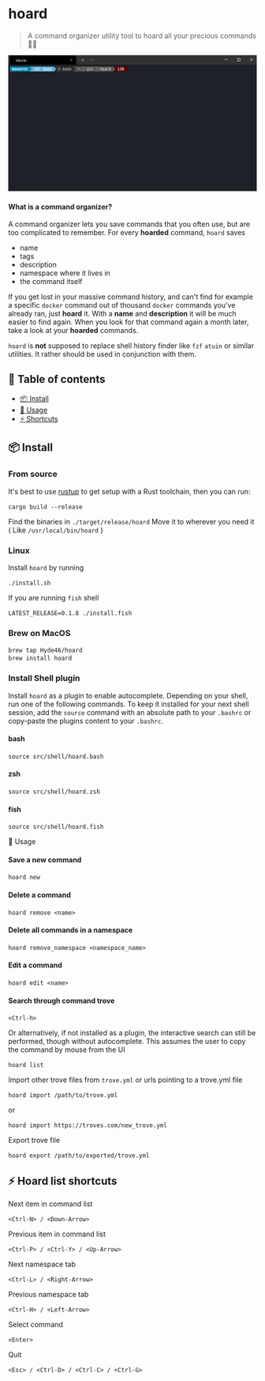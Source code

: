 #  hoard 

> A command organizer utility tool to hoard all your precious commands 💎🐉

![Example usage](img/hoard_example.gif)

#### What is a command organizer?

A command organizer lets you save commands that you often use, but are too complicated to remember.
For every **hoarded** command, `hoard` saves

- name
- tags
- description
- namespace where it lives in
- the command itself

If you get lost in your massive command history, and can't find for example a specific `docker` command out of thousand `docker` commands you've already ran,
just **hoard** it. With a **name** and **description** it will be much easier to find again. When you look for that command again a month later, take a look at your **hoarded** commands.

`hoard` is **not** supposed to replace shell history finder like `fzf` `atuin` or similar utilities. It rather should be used in conjunction with them.

## :love_letter: Table of contents

- [📦 Install](#install)
- [🤸 Usage](#usage)
- [:zap: Shortcuts](#shortcuts)

<a name="install"/>

## 📦 Install

### From source

It's best to use [rustup](https://rustup.rs/) to get setup with a Rust
toolchain, then you can run:

```
cargo build --release
```

Find the binaries in `./target/release/hoard`
Move it to wherever you need it ( Like `/usr/local/bin/hoard` )

### Linux

Install `hoard` by running

```
./install.sh
```

If you are running `fish` shell

```
LATEST_RELEASE=0.1.8 ./install.fish
```

### Brew on MacOS
```
brew tap Hyde46/hoard
brew install hoard
```
### Install Shell plugin

Install `hoard` as a plugin to enable autocomplete.
Depending on your shell, run one of the following commands.
To keep it installed for your next shell session, add the `source` command with an absolute path to your `.bashrc` or copy-paste the plugins content to your `.bashrc`.

#### bash

```
source src/shell/hoard.bash
```

#### zsh

```
source src/shell/hoard.zsh
```

#### fish

```
source src/shell/hoard.fish
```
<a name="usage"/>
 🤸 Usage

#### Save a new command

```
hoard new
```

#### Delete a command

```
hoard remove <name>
```

#### Delete all commands in a namespace

```
hoard remove_namespace <namespace_name>
```

#### Edit a command

```
hoard edit <name>
```

#### Search through command trove

```
<Ctrl-h>
```

Or alternatively, if not installed as a plugin, the interactive search can still be performed, though without autocomplete. This assumes the user to copy the command by mouse from the UI

```
hoard list
```

Import other trove files from `trove.yml` or urls pointing to a trove.yml file

```
hoard import /path/to/trove.yml
```
or
```
hoard import https://troves.com/new_trove.yml
```

Export trove file
```
hoard export /path/to/exported/trove.yml
```

<a name="shortcuts"/>

## :zap: Hoard list shortcuts 

Next item in command list

```
<Ctrl-N> / <Down-Arrow>
```

Previous item in command list

```
<Ctrl-P> / <Ctrl-Y> / <Up-Arrow>
```

Next namespace tab

```
<Ctrl-L> / <Right-Arrow>
```

Previous namespace tab

```
<Ctrl-H> / <Left-Arrow>
```

Select command

```
<Enter>
```

Quit

```
<Esc> / <Ctrl-D> / <Ctrl-C> / <Ctrl-G>
```
